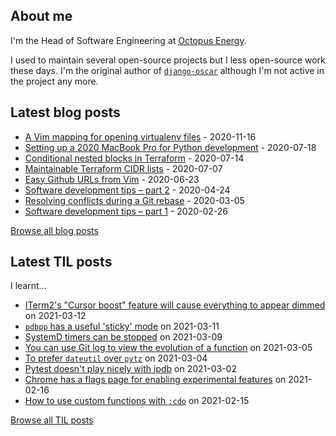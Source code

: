 ## About me
I'm the Head of Software Engineering at [Octopus Energy](https://octopus.energy/).

I used to maintain several open-source projects but I less open-source work these days. I'm the original author of [`django-oscar`](https://github.com/django-oscar/django-oscar) although I'm not active in the project any more. 
## Latest blog posts
- [A Vim mapping for opening virtualenv files](https://codeinthehole.com/tips/a-vim-mapping-for-opening-virtualenv-files/) - 2020-11-16
- [Setting up a 2020 MacBook Pro for Python development](https://codeinthehole.com/guides/settings-up-a-2020-macbook-for-python-development/) - 2020-07-18
- [Conditional nested blocks in Terraform](https://codeinthehole.com/tips/conditional-nested-blocks-in-terraform/) - 2020-07-14
- [Maintainable Terraform CIDR lists](https://codeinthehole.com/tips/terraform-cidrs/) - 2020-07-07
- [Easy Github URLs from Vim](https://codeinthehole.com/tips/easy-github-urls-from-vim/) - 2020-06-23
- [Software development tips – part 2](https://codeinthehole.com/tips/software-development-tips-part2/) - 2020-04-24
- [Resolving conflicts during a Git rebase](https://codeinthehole.com/guides/resolving-conflicts-during-a-git-rebase/) - 2020-03-05
- [Software development tips – part 1](https://codeinthehole.com/tips/software-development-tips-part1/) - 2020-02-26

[Browse all blog posts](https://codeinthehole.com/writing/)
## Latest TIL posts
I learnt...
- [ITerm2's "Cursor boost" feature will cause everything to appear dimmed](https://til.codeinthehole.com/posts/iterm2s-cursor-boost-feature-will-cause-everything-to-appear-dimmed/) on 2021-03-12
- [`pdbpp` has a useful 'sticky' mode](https://til.codeinthehole.com/posts/pdbpp-has-a-useful-sticky-mode/) on 2021-03-11
- [SystemD timers can be stopped](https://til.codeinthehole.com/posts/systemd-timers-can-be-stopped/) on 2021-03-09
- [You can use Git log to view the evolution of a function](https://til.codeinthehole.com/posts/you-can-use-git-log-to-view-the-evolution-of-a-function/) on 2021-03-05
- [To prefer `dateutil` over `pytz`](https://til.codeinthehole.com/posts/to-prefer-dateutil-over-pytz/) on 2021-03-04
- [Pytest doesn't play nicely with ipdb](https://til.codeinthehole.com/posts/pytest-doesnt-play-nicely-with-ipdb/) on 2021-03-02
- [Chrome has a flags page for enabling experimental features](https://til.codeinthehole.com/posts/chrome-has-a-flags-page-for-enabling-experimental-features/) on 2021-02-16
- [How to use custom functions with `:cdo`](https://til.codeinthehole.com/posts/how-to-use-custom-functions-with-cdo/) on 2021-02-15

[Browse all TIL posts](https://til.codeinthehole.com)
